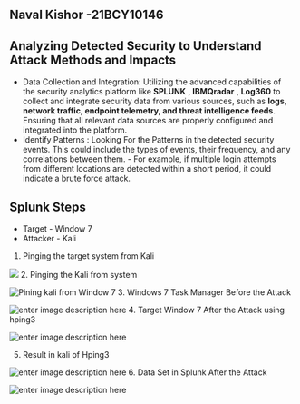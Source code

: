 
## Naval Kishor -21BCY10146
## Analyzing Detected Security to Understand Attack Methods and Impacts 
- Data Collection and Integration: Utilizing the advanced capabilities of the security analytics platform like **SPLUNK** , **IBMQradar** , **Log360** to collect and integrate security data from various sources, such as **logs, network traffic, endpoint telemetry, and threat intelligence feeds**. Ensuring that all relevant data sources are properly configured and integrated into the platform.
 - Identify Patterns : Looking For the Patterns in the detected security events. This could include the types of events, their frequency, and any correlations between them. 
			   - For example, if multiple login attempts from different locations are detected within a short period, it could indicate a brute force attack.
## Splunk Steps
- Target - Window 7
- Attacker - Kali 
1. Pinging the target system from Kali

![](https://i.postimg.cc/cCdCRTSS/pinging-the-target-pc.png)
2. Pinging the Kali from system

![Pining kali from Window 7](https://i.postimg.cc/x8h6c6h0/3-pinging-kali-from-target.png)
3. Windows 7 Task Manager Before the Attack

![enter image description here](https://i.postimg.cc/cHWZ8HRg/2window7-machine-task-manager-before-attack.png)
4. Target Window 7 After the Attack using hping3

![enter image description here](https://i.postimg.cc/1zpQ992T/4-taget-pc-after-sending-the-packet-using-hping3.png)

5. Result in kali of Hping3 

![enter image description here](https://i.postimg.cc/xdF4DBT7/5result-of-hping3.png)
6. Data Set in Splunk After the Attack

![enter image description here](https://i.postimg.cc/k4Y9HTkX/dataset-after-hping3.png)
